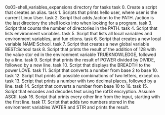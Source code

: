 0x03-shell_variables_expansions directory for tasks
task 0. Create a script that creates an alias.
task 1. Scripts that prints hello user, where user is the current Linux User.
task 2. Script that adds /action to the PATH. /action is the last directory the         shell looks into when looking for a program.
task 3. Script that counts the number of directories in the PATH.
task 4. Script that lists environment variables.
task 5. Script that lists all local variables and environment variables, and fun        ctions.
task 6. Script that creates a new local variable NAME:School.
task 7. Script that creates a new global variable BEST:School
task 8. Script that prints the result of the addition of 128 with the value stor        ed in the environment variable TRUEKNOWLEDGE, followed by a line.
task 9. Script that prints the result of POWER divided by DIVIDE, followed by a new line.
task 10. Script that displays the BREADTH to the power LOVE.
task 11. Script that converts a number from base 2 to base 10.
task 12. Script that prints all possible combinations of two letters, except oo.
task 13. Script that prints a number with two decimal places, followed by a line.
task 14. Script that converts a number from base 10 to 16.
task 15. Script that encodes and decodes text using the rot13 encryption. Assume ASCII.
task 16. Script that prints every other line from the input, starting with the first line.
task 17. Script that adds two numbers stored in the environment variables WATER and STIR and prints the result.
